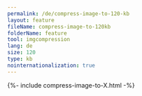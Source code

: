 ```yaml
---
permalink: /de/compress-image-to-120-kb
layout: feature
fileName: compress-image-to-120kb
folderName: feature
tool: imgcompression
lang: de
size: 120
type: kb
nointernationalization: true
---
```

{%- include compress-image-to-X.html -%}       
